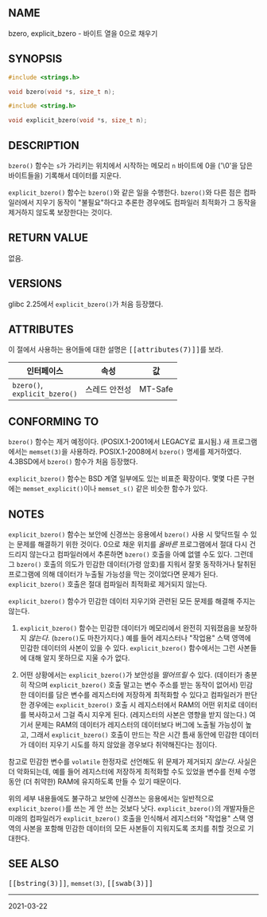 ## NAME

bzero, explicit_bzero - 바이트 열을 0으로 채우기

## SYNOPSIS

```c
#include <strings.h>

void bzero(void *s, size_t n);

#include <string.h>

void explicit_bzero(void *s, size_t n);
```

## DESCRIPTION

`bzero()` 함수는 `s`가 가리키는 위치에서 시작하는 메모리 `n` 바이트에 0을 ('\0'을 담은 바이트들을) 기록해서 데이터를 지운다.

`explicit_bzero()` 함수는 `bzero()`와 같은 일을 수행한다. `bzero()`와 다른 점은 컴파일러에서 지우기 동작이 "불필요"하다고 추론한 경우에도 컴파일러 최적화가 그 동작을 제거하지 않도록 보장한다는 것이다.

## RETURN VALUE

없음.

## VERSIONS

glibc 2.25에서 `explicit_bzero()`가 처음 등장했다.

## ATTRIBUTES

이 절에서 사용하는 용어들에 대한 설명은 <tt>[[attributes(7)]]</tt>를 보라.

| 인터페이스 | 속성 | 값 |
| --- | --- | --- |
| `bzero()`,<br>`explicit_bzero()` | 스레드 안전성 | MT-Safe |

## CONFORMING TO

`bzero()` 함수는 제거 예정이다. (POSIX.1-2001에서 LEGACY로 표시됨.) 새 프로그램에서는 `memset(3)`을 사용하라. POSIX.1-2008에서 `bzero()` 명세를 제거하였다. 4.3BSD에서 `bzero()` 함수가 처음 등장했다.

`explicit_bzero()` 함수는 BSD 계열 일부에도 있는 비표준 확장이다. 몇몇 다른 구현에는 `memset_explicit()`이나 `memset_s()` 같은 비슷한 함수가 있다.

## NOTES

`explicit_bzero()` 함수는 보안에 신경쓰는 응용에서 `bzero()` 사용 시 맞닥뜨릴 수 있는 문제를 해결하기 위한 것이다. 0으로 채운 위치를 *올바른* 프로그램에서 절대 다시 건드리지 않는다고 컴파일러에서 추론하면 `bzero()` 호출을 아예 없앨 수도 있다. 그런데 그 `bzero()` 호출의 의도가 민감한 데이터(가령 암호)를 지워서 잘못 동작하거나 탈취된 프로그램에 의해 데이터가 누출될 가능성을 막는 것이었다면 문제가 된다. `explicit_bzero()` 호출은 절대 컴파일러 최적화로 제거되지 않는다.

`explicit_bzero()` 함수가 민감한 데이터 지우기와 관련된 모든 문제를 해결해 주지는 않는다.

1. `explicit_bzero()` 함수는 민감한 데이터가 메모리에서 완전히 지워졌음을 보장하지 *않는다*. (`bzero()`도 마찬가지다.) 예를 들어 레지스터나 "작업용" 스택 영역에 민감한 데이터의 사본이 있을 수 있다. `explicit_bzero()` 함수에서는 그런 사본들에 대해 알지 못하므로 지울 수가 없다.

2. 어떤 상황에서는 `explicit_bzero()`가 보안성을 *떨어뜨릴* 수 있다. (데이터가 충분히 작으며 `explicit_bzero()` 호출 말고는 변수 주소를 받는 동작이 없어서) 민감한 데이터를 담은 변수를 레지스터에 저장하게 최적화할 수 있다고 컴파일러가 판단한 경우에는 `explicit_bzero()` 호출 시 레지스터에서 RAM의 어떤 위치로 데이터를 복사하고서 그걸 즉시 지우게 된다. (레지스터의 사본은 영향을 받지 않는다.) 여기서 문제는 RAM의 데이터가 레지스터의 데이터보다 버그에 노출될 가능성이 높고, 그래서 `explicit_bzero()` 호출이 만드는 작은 시간 틈새 동안에 민감한 데이터가 데이터 지우기 시도를 하지 않았을 경우보다 취약해진다는 점이다.

참고로 민감한 변수를 `volatile` 한정자로 선언해도 위 문제가 제거되지 *않는다*. 사실은 더 악화되는데, 예를 들어 레지스터에 저장하게 최적화할 수도 있었을 변수를 전체 수명 동안 (더 취약한) RAM에 유지하도록 만들 수 있기 때문이다.

위의 세부 내용들에도 불구하고 보안에 신경쓰는 응용에서는 일반적으로 `explicit_bzero()`를 쓰는 게 안 쓰는 것보다 낫다. `explicit_bzero()`의 개발자들은 미래의 컴파일러가 `explicit_bzero()` 호출을 인식해서 레지스터와 "작업용" 스택 영역의 사본을 포함해 민감한 데이터의 모든 사본들이 지워지도록 조치를 취할 것으로 기대한다.

## SEE ALSO

<tt>[[bstring(3)]]</tt>, `memset(3)`, <tt>[[swab(3)]]</tt>

----

2021-03-22
